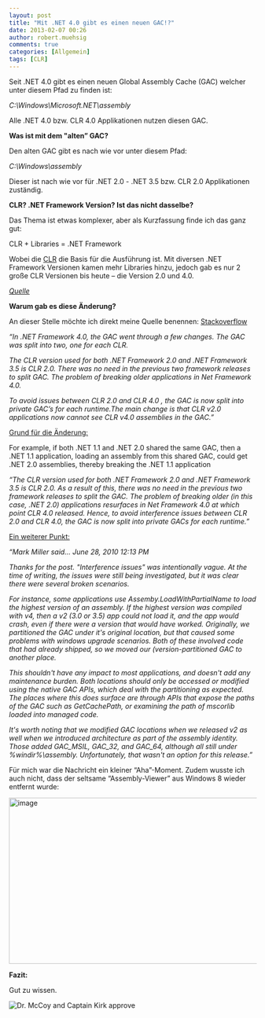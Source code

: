 ```yaml
---
layout: post
title: "Mit .NET 4.0 gibt es einen neuen GAC!?"
date: 2013-02-07 00:26
author: robert.muehsig
comments: true
categories: [Allgemein]
tags: [CLR]
---
```

<p>Seit .NET 4.0 gibt es einen neuen Global Assembly Cache (GAC) welcher unter diesem Pfad zu finden ist:</p> <p><em>C:\Windows\Microsoft.NET\assembly</em></p> <p>Alle .NET 4.0 bzw. CLR 4.0 Applikationen nutzen diesen GAC.</p> <p><strong>Was ist mit dem "alten” GAC?</strong></p> <p>Den alten GAC gibt es nach wie vor unter diesem Pfad:</p> <p><em>C:\Windows\assembly</em></p> <p>Dieser ist nach wie vor für .NET 2.0 - .NET 3.5 bzw. CLR 2.0 Applikationen zuständig.</p> <p><strong>CLR? .NET Framework Version? Ist das nicht dasselbe?</strong></p> <p>Das Thema ist etwas komplexer, aber als Kurzfassung finde ich das ganz gut:</p> <p>CLR + Libraries = .NET Framework</p> <p>Wobei die <a href="http://en.wikipedia.org/wiki/Common_Language_Runtime">CLR</a> die Basis für die Ausführung ist. Mit diversen .NET Framework Versionen kamen mehr Libraries hinzu, jedoch gab es nur 2 große CLR Versionen bis heute – die Version 2.0 und 4.0.</p> <p><a href="http://blogs.msdn.com/b/karinm/archive/2008/11/11/what-s-the-difference-between-clr-and-net-framework.aspx"><em>Quelle</em></a></p> <p><strong>Warum gab es diese Änderung?</strong></p> <p>An dieser Stelle möchte ich direkt meine Quelle benennen: <a href="http://stackoverflow.com/questions/2660355/net-4-0-has-a-new-gac-why">Stackoverflow</a></p> <p><em>“In .NET Framework 4.0, the GAC went through a few changes. The GAC was split into two, one for each CLR.</em></p> <p><em>The CLR version used for both .NET Framework 2.0 and .NET Framework 3.5 is CLR 2.0. There was no need in the previous two framework releases to split GAC. The problem of breaking older applications in Net Framework 4.0.</em> <p><em>To avoid issues between CLR 2.0 and CLR 4.0 , the GAC is now split into private GAC’s for each runtime.The main change is that CLR v2.0 applications now cannot see CLR v4.0 assemblies in the GAC.”</em> <p><u>Grund für die Änderung:</u> <p>For example, if both .NET 1.1 and .NET 2.0 shared the same GAC, then a .NET 1.1 application, loading an assembly from this shared GAC, could get .NET 2.0 assemblies, thereby breaking the .NET 1.1 application <p><em>“The CLR version used for both .NET Framework 2.0 and .NET Framework 3.5 is CLR 2.0. As a result of this, there was no need in the previous two framework releases to split the GAC. The problem of breaking older (in this case, .NET 2.0) applications resurfaces in Net Framework 4.0 at which point CLR 4.0 released. Hence, to avoid interference issues between CLR 2.0 and CLR 4.0, the GAC is now split into private GACs for each runtime.”</em> <p><u>Ein weiterer Punkt:</u> <p><em>“Mark Miller said... June 28, 2010 12:13 PM</em> <p><em>Thanks for the post. "Interference issues" was intentionally vague. At the time of writing, the issues were still being investigated, but it was clear there were several broken scenarios.</em> <p><em>For instance, some applications use Assemby.LoadWithPartialName to load the highest version of an assembly. If the highest version was compiled with v4, then a v2 (3.0 or 3.5) app could not load it, and the app would crash, even if there were a version that would have worked. Originally, we partitioned the GAC under it's original location, but that caused some problems with windows upgrade scenarios. Both of these involved code that had already shipped, so we moved our (version-partitioned GAC to another place.</em> <p><em>This shouldn't have any impact to most applications, and doesn't add any maintenance burden. Both locations should only be accessed or modified using the native GAC APIs, which deal with the partitioning as expected. The places where this does surface are through APIs that expose the paths of the GAC such as GetCachePath, or examining the path of mscorlib loaded into managed code.</em> <p><em>It's worth noting that we modified GAC locations when we released v2 as well when we introduced architecture as part of the assembly identity. Those added GAC_MSIL, GAC_32, and GAC_64, although all still under %windir%\assembly. Unfortunately, that wasn't an option for this release.”</em> <p>Für mich war die Nachricht ein kleiner “Aha”-Moment. Zudem wusste ich auch nicht, dass der seltsame “Assembly-Viewer” aus Windows 8 wieder entfernt wurde:</p> <p><a href="{{BASE_PATH}}/assets/wp-images/image1762.png"><img title="image" style="border-top: 0px; border-right: 0px; border-bottom: 0px; border-left: 0px; display: inline" border="0" alt="image" src="{{BASE_PATH}}/assets/wp-images/image_thumb916.png" width="571" height="338"></a> </p> <p><strong>Fazit:</strong></p> <p>Gut zu wissen.</p> <p><img style="border-top: 0px; border-right: 0px; border-bottom: 0px; border-left: 0px" border="0" alt="Dr. McCoy and Captain Kirk approve" src="http://gifs.gifbin.com/032010/1269602956_dr-mccoy-and-captain-kirk-approve.gif"></p>
